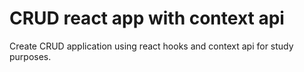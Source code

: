 # CRUD react app with context api
Create CRUD application using react hooks and context api for study purposes.


